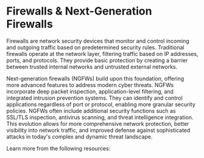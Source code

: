 # Firewalls & Next-Generation Firewalls

Firewalls are network security devices that monitor and control incoming and outgoing traffic based on predetermined security rules. Traditional firewalls operate at the network layer, filtering traffic based on IP addresses, ports, and protocols. They provide basic protection by creating a barrier between trusted internal networks and untrusted external networks.

Next-generation firewalls (NGFWs) build upon this foundation, offering more advanced features to address modern cyber threats. NGFWs incorporate deep packet inspection, application-level filtering, and integrated intrusion prevention systems. They can identify and control applications regardless of port or protocol, enabling more granular security policies. NGFWs often include additional security functions such as SSL/TLS inspection, antivirus scanning, and threat intelligence integration. This evolution allows for more comprehensive network protection, better visibility into network traffic, and improved defense against sophisticated attacks in today's complex and dynamic threat landscape.

Learn more from the following resources:

